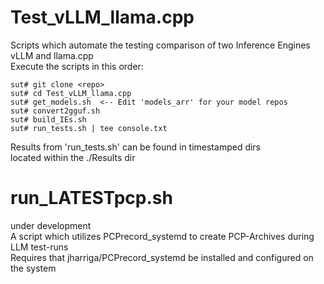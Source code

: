# Test_vLLM_llama.cpp
Scripts which automate the testing comparison of two Inference Engines vLLM and llama.cpp  
Execute the scripts in this order: 
```
sut# git clone <repo>
sut# cd Test_vLLM_llama.cpp    
sut# get_models.sh  <-- Edit 'models_arr' for your model repos  
sut# convert2gguf.sh    
sut# build_IEs.sh  
sut# run_tests.sh | tee console.txt  
```
Results from 'run_tests.sh' can be found in timestamped dirs  
located within the ./Results dir  

# run_LATESTpcp.sh 
under development  
A script which utilizes PCPrecord_systemd to create PCP-Archives during LLM test-runs  
Requires that jharriga/PCPrecord_systemd be installed and configured on the system  
